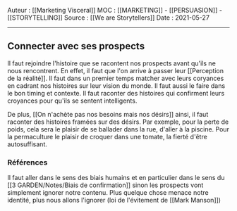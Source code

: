 Auteur : [[Marketing Visceral]]
MOC : [[MARKETING]] - [[PERSUASION]] - [[STORYTELLING]]
Source : [[We are Storytellers]]
Date : 2021-05-27
***

## Connecter avec ses prospects
Il faut rejoindre l'histoire que se racontent nos prospects avant qu'ils ne nous rencontrent. En effet, il faut que l'on arrive à passer leur [[Perception de la réalité]]. Il faut dans un premier temps matcher avec leurs coryances en cadrant nos histoires sur leur vision du monde. Il faut aussi le faire dans le bon timing et contexte. Il faut raconter des histoires qui confirment leurs croyances pour qu'ils se sentent intelligents. 

De plus, [[On n'achète pas nos besoins mais nos désirs]] ainsi, il faut raconter des histoires framées sur des désirs. 
Par exemple, pour la perte de poids, cela sera le plaisir de se ballader dans la rue, d'aller à la piscine. Pour la permaculture le plaisir de croquer dans une tomate, la fierté d'être autosuffisant. 

### Références 
Il faut aller dans le sens des biais humains et en particulier dans le sens du [[3 GARDEN/Notes/Biais de confirmation]] sinon les prospects vont simplement ignorer notre contenu.
Plus quelque chose menace notre identité, plus nous allons l'ignorer (loi de l'évitement de [[Mark Manson]])